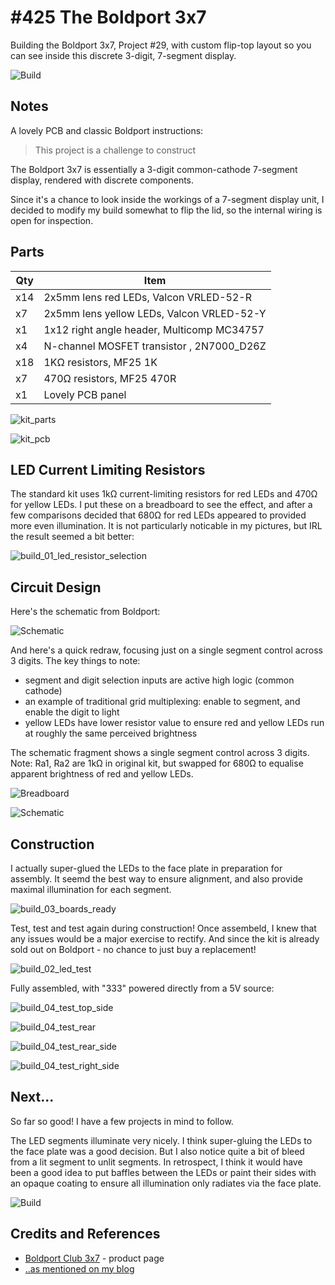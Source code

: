 # #425 The Boldport 3x7

Building the Boldport 3x7, Project #29, with custom flip-top layout so you can see inside this discrete 3-digit, 7-segment display.

![Build](./assets/3x7_build.jpg?raw=true)

## Notes

A lovely PCB and classic Boldport instructions:

> This project is a challenge to construct

The Boldport 3x7 is essentially a 3-digit common-cathode 7-segment display, rendered with discrete components.

Since it's a chance to look inside the workings of a 7-segment display unit, I decided to modify my build somewhat
to flip the lid, so the internal wiring is open for inspection.


## Parts

| Qty | Item                                        |
|-----|---------------------------------------------|
| x14 | 2x5mm lens red LEDs, Valcon VRLED-52-R      |
| x7  | 2x5mm lens yellow LEDs, Valcon VRLED-52-Y    |
| x1  | 1x12 right angle header, Multicomp MC34757  |
| x4  | N-channel MOSFET transistor , 2N7000_D26Z   |
| x18 | 1KΩ resistors, MF25 1K                      |
| x7  | 470Ω resistors, MF25 470R                   |
| x1  | Lovely PCB panel                            |

![kit_parts](./assets/kit_parts.jpg?raw=true)

![kit_pcb](./assets/kit_pcb.jpg?raw=true)


## LED Current Limiting Resistors

The standard kit uses 1kΩ current-limiting resistors for red LEDs and 470Ω for yellow LEDs.
I put these on a breadboard to see the effect, and after a few comparisons decided that 680Ω for red LEDs
appeared to provided more even illumination. It is not particularly noticable in my pictures,
but IRL the result seemed a bit better:

![build_01_led_resistor_selection](./assets/build_01_led_resistor_selection.jpg?raw=true)

## Circuit Design

Here's the schematic from Boldport:

![Schematic](https://static1.squarespace.com/static/539604e8e4b0d1f9ffe9ff0b/t/5b8e55478a922d7beeb03d32/1536054615456/infographic.jpg?format=2500w)

And here's a quick redraw, focusing just on a single segment control across 3 digits. The key things to note:

* segment and digit selection inputs are active high logic (common cathode)
* an example of traditional grid multiplexing: enable to segment, and enable the digit to light
* yellow LEDs have lower resistor value to ensure red and yellow LEDs run at roughly the same perceived brightness

The schematic fragment shows a single segment control across 3 digits.
Note: Ra1, Ra2 are 1kΩ in original kit, but swapped for 680Ω to equalise apparent brightness of red and yellow LEDs.

![Breadboard](./assets/3x7_bb.jpg?raw=true)

![Schematic](./assets/3x7_schematic.jpg?raw=true)


## Construction

I actually super-glued the LEDs to the face plate in preparation for assembly.
It seemd the best way to ensure alignment, and also provide maximal illumination for each segment.

![build_03_boards_ready](./assets/build_03_boards_ready.jpg?raw=true)

Test, test and test again during construction! Once assembeld, I knew that any issues would be
a major exercise to rectify. And since the kit is already sold out on Boldport - no chance to
just buy a replacement!

![build_02_led_test](./assets/build_02_led_test.jpg?raw=true)

Fully assembled, with "333" powered directly from a 5V source:

![build_04_test_top_side](./assets/build_04_test_top_side.jpg?raw=true)

![build_04_test_rear](./assets/build_04_test_rear.jpg?raw=true)

![build_04_test_rear_side](./assets/build_04_test_rear_side.jpg?raw=true)

![build_04_test_right_side](./assets/build_04_test_right_side.jpg?raw=true)

## Next...

So far so good! I have a few projects in mind to follow.

The LED segments illuminate very nicely. I think super-gluing the LEDs to the face plate was a good decision.
But I also notice quite a bit of bleed from a lit segment to unlit segments.
In retrospect, I think it would have been a good idea to put baffles between the LEDs
or paint their sides with an opaque coating to ensure all illumination only radiates via the face plate.


![Build](./assets/3x7_build.jpg?raw=true)

## Credits and References

* [Boldport Club 3x7](https://www.boldport.com/products/3x7) - product page
* [..as mentioned on my blog](https://blog.tardate.com/2018/10/leap425-look-inside-a-7-segment-with-the-boldport-3x7.html)
